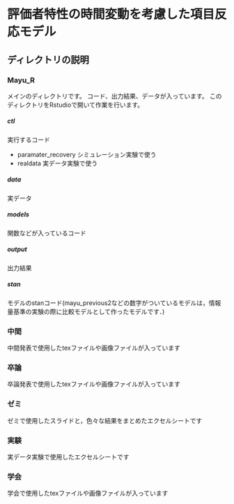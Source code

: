 # 評価者特性の時間変動を考慮した項目反応モデル
## ディレクトリの説明
### Mayu_R
メインのディレクトリです。
コード、出力結果、データが入っています。
このディレクトリをRstudioで開いて作業を行います。
##### ctl
実行するコード
- paramater_recovery
シミュレーション実験で使う
- realdata
実データ実験で使う
##### data
実データ
##### models
関数などが入っているコード
##### output
出力結果
##### stan
モデルのstanコード(mayu_previous2などの数字がついているモデルは，情報量基準の実験の際に比較モデルとして作ったモデルです．)
### 中間
中間発表で使用したtexファイルや画像ファイルが入っています
### 卒論
卒論発表で使用したtexファイルや画像ファイルが入っています
### ゼミ
ゼミで使用したスライドと，色々な結果をまとめたエクセルシートです
### 実験
実データ実験で使用したエクセルシートです
### 学会
学会で使用したtexファイルや画像ファイルが入っています
